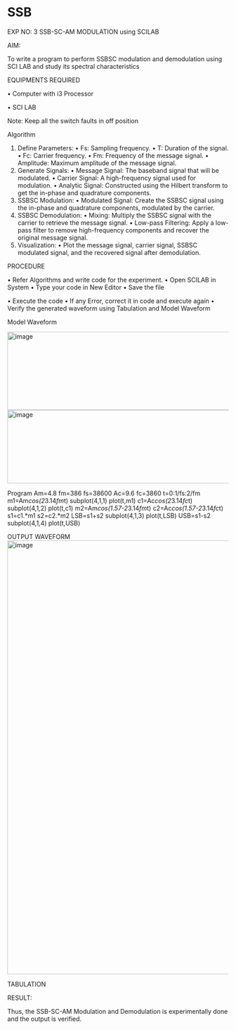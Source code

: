 # SSB

EXP NO: 3	SSB-SC-AM MODULATION using SCILAB

AIM:

To write a program to perform SSBSC modulation and demodulation using SCI LAB and study its spectral characteristics

EQUIPMENTS REQUIRED

•	Computer with i3 Processor

•	SCI LAB

Note: Keep all the switch faults in off position


Algorithm
1.	Define Parameters:
•	Fs: Sampling frequency.
•	T: Duration of the signal.
•	Fc: Carrier frequency.
•	Fm: Frequency of the message signal.
•	Amplitude: Maximum amplitude of the message signal.
2.	Generate Signals:
•	Message Signal: The baseband signal that will be modulated.
•	Carrier Signal: A high-frequency signal used for modulation.
•	Analytic Signal: Constructed using the Hilbert transform to get the in-phase and quadrature components.
3.	SSBSC Modulation:
•	Modulated Signal: Create the SSBSC signal using the in-phase and quadrature components, modulated by the carrier.
4.	SSBSC Demodulation:
•	Mixing: Multiply the SSBSC signal with the carrier to retrieve the message signal.
•	Low-pass Filtering: Apply a low-pass filter to remove high-frequency components and recover the original message signal.
5.	Visualization:
•	Plot the message signal, carrier signal, SSBSC modulated signal, and the recovered signal after demodulation.


PROCEDURE

•	Refer Algorithms and write code for the experiment.
•	Open SCILAB in System
•	Type your code in New Editor
•	Save the file
 
•	Execute the code
•	If any Error, correct it in code and execute again
•	Verify the generated waveform using Tabulation and Model Waveform

Model Waveform

<img width="704" height="178" alt="image" src="https://github.com/user-attachments/assets/32ee29b3-0d95-4192-9762-972d50c05c90" />
<img width="706" height="167" alt="image" src="https://github.com/user-attachments/assets/bff0d8fd-d679-444e-af37-0b34585853c1" />

Program
Am=4.8
fm=386
fs=38600
Ac=9.6
fc=3860
t=0:1/fs:2/fm
m1=Am*cos(2*3.14*fm*t)
subplot(4,1,1)
plot(t,m1)
c1=Ac*cos(2*3.14*fc*t)
subplot(4,1,2)
plot(t,c1)
m2=Am*cos(1.57-2*3.14*fm*t)
c2=Ac*cos(1.57-2*3.14*fc*t)
s1=c1.*m1
s2=c2.*m2
LSB=s1+s2
subplot(4,1,3)
plot(t,LSB)
USB=s1-s2
subplot(4,1,4)
plot(t,USB)

OUTPUT WAVEFORM
<img width="1877" height="988" alt="image" src="https://github.com/user-attachments/assets/b0439c96-6989-4708-986d-fa139c66d183" />


TABULATION









RESULT:

Thus, the SSB-SC-AM Modulation and Demodulation is experimentally done and the output is verified.





